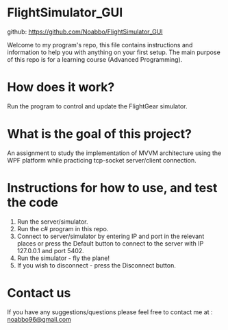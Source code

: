 # FlightSimulator_GUI
github: https://github.com/Noabbo/FlightSimulator_GUI

Welcome to my program's repo, this file contains instructions and information to help you with anything on your first setup. The main purpose of this repo is for a learning course (Advanced Programming).

# How does it work?
Run the program to control and update the FlightGear simulator.

# What is the goal of this project?
An assignment to study the implementation of MVVM architecture using the WPF platform while practicing tcp-socket server/client connection.

# Instructions for how to use, and test the code
1. Run the server/simulator.
2. Run the c# program in this repo.
3. Connect to server/simulator by entering IP and port in the relevant places or press the Default button to connect to the server with IP    127.0.0.1 and port 5402.
4. Run the simulator - fly the plane!
5. If you wish to disconnect - press the Disconnect button.
# Contact us
If you have any suggestions/questions please feel free to contact me at : noabbo96@gmail.com
